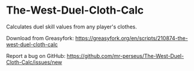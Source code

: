 # The-West-Duel-Cloth-Calc

Calculates duel skill values from any player's clothes.

Download from Greasyfork: https://greasyfork.org/en/scripts/210874-the-west-duel-cloth-calc

Report a bug on GitHub: https://github.com/mr-perseus/The-West-Duel-Cloth-Calc/issues/new
